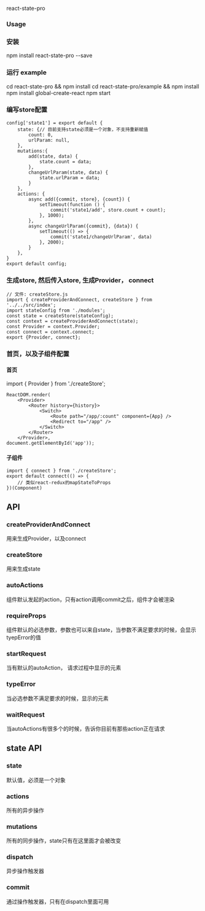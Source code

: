 react-state-pro
### Usage
### 安装
npm install react-state-pro --save
### 运行 example
cd react-state-pro && npm install
cd react-state-pro/example && npm install
npm install global-create-react
npm start
### 编写store配置
```
config['state1'] = export default {
    state: {// 目前支持state必须是一个对象，不支持重新赋值
        count: 0,
        urlParam: null,
    },
    mutations:{
        add(state, data) {
            state.count = data;
        },
        changeUrlParam(state, data) {
            state.urlParam = data;
        }
    },
    actions: {
        async add({commit, store}, {count}) {
            setTimeout(function () {
                commit('state1/add', store.count + count);
            }, 1000);
        },
        async changeUrlParam({commit}, {data}) {
            setTimeout(() => {
                commit('state1/changeUrlParam', data)
            }, 2000);
        } 
    },
}
export default config;
```
### 生成store, 然后传入store, 生成Provider， connect 
```
// 文件: createStore.js 
import { createProviderAndConnect, createStore } from '../../src/index';
import stateConfig from './modules';
const state = createStore(stateConfig);
const context = createProviderAndConnect(state);
const Provider = context.Provider;
const connect = context.connect;
export {Provider, connect};
```
### 首页，以及子组件配置
#### 首页
import { Provider } from './createStore';
```
ReactDOM.render(
    <Provider>
        <Router history={history}>
            <Switch>
                <Route path="/app/:count" component={App} />
                <Redirect to="/app" />
            </Switch>
        </Router>
    </Provider>,
document.getElementById('app'));
```
#### 子组件
```
import { connect } from './createStore';
export default connect(() => {
    // 类似react-redux的mapStateToProps
})(Component)
```
## API
### createProviderAndConnect
用来生成Provider，以及connect
### createStore
用来生成state
### autoActions
组件默认发起的action，只有action调用commit之后，组件才会被渲染
### requireProps
组件默认的必选参数，参数也可以来自state，当参数不满足要求的时候，会显示tyepError的值
### startRequest
当有默认的autoAction， 请求过程中显示的元素
### typeError
当必选参数不满足要求的时候，显示的元素
### waitRequest
当autoActions有很多个的时候，告诉你目前有那些action正在请求

## state API
### state
默认值，必须是一个对象
### actions
所有的异步操作
### mutations
所有的同步操作，state只有在这里面才会被改变
### dispatch
异步操作触发器
### commit
通过操作触发器，只有在dispatch里面可用
